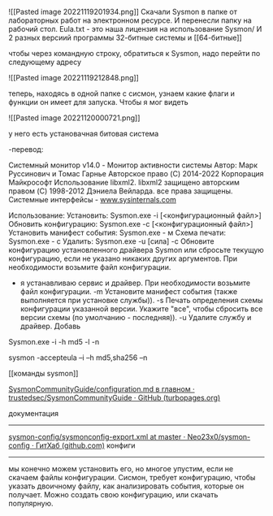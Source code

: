 ![[Pasted image 20221119201934.png]]
Скачали Sysmon в папке от лабораторных работ на электронном ресурсе. И перенесли папку на рабочий стол.
Eula.txt - это наша лицензия на использование Sysmon/
И 2 разных версиий программы 32-битные системы и [[64-битные]]  

чтобы через командную строку, обратиться к Sysmon, надо перейти по следующему адресу

![[Pasted image 20221119212848.png]]


теперь, находясь в одной папке с сисмон, узнаем какие флаги и функции он имеет для запуска. Чтобы я мог видеть 

![[Pasted image 20221120000721.png]]


у него есть установачная битовая система

-перевод:

Системный монитор v14.0 - Монитор активности системы
Автор: Марк Руссинович и Томас Гарнье
Авторское право (C) 2014-2022 Корпорация Майкрософт
Использование libxml2. libxml2 защищено авторским правом (C) 1998-2012 Дэниела Вейларда. все права защищены.
Системные интерфейсы - www.sysinternals.com

Использование:
Установить: Sysmon.exe -i [<конфигурационный файл>]
Обновить конфигурацию: Sysmon.exe -c [<конфигурационный файл>]
Установить манифест события: Sysmon.exe - м
Схема печати: Sysmon.exe - с
Удалить: Sysmon.exe -u [сила]
 -c Обновите конфигурацию установленного драйвера Sysmon или сбросьте
текущую конфигурацию, если не указано никаких других аргументов. При необходимости
возьмите файл конфигурации.
 - я устанавливаю сервис и драйвер. При необходимости возьмите файл конфигурации.
 -m Установите манифест события (также выполняется при установке службы)).
 -s Печать определения схемы конфигурации указанной версии.
 Укажите "все", чтобы сбросить все версии схемы (по умолчанию - последняя)).
 -u Удалите службу и драйвер. Добавь


Sysmon.exe -i -h md5 -l -n

sysmon -accepteula –i –h md5,sha256 –n

[[команды sysmon]] 

[SysmonCommunityGuide/configuration.md в главном · trustedsec/SysmonCommunityGuide · GitHub (turbopages.org)](https://translated.turbopages.org/proxy_u/en-ru.ru.36b5e252-637915f4-615e7523-74722d776562/https/github.com/trustedsec/SysmonCommunityGuide/blob/master/chapters/configuration.md)

документация

---
 [sysmon-config/sysmonconfig-export.xml at master · Neo23x0/sysmon-config · ГитХаб (github.com)](https://github.com/Neo23x0/sysmon-config/blob/master/sysmonconfig-export.xml)
 конфиги


----------
мы конечно можем установить его, но многое упустим, если не скачаем файлы конфигурации. Сисмон, требует конфигурацию, чтобы указать двоичному файлу, как анализировать события, которые он получает. Можно создать свою конфигурацию, или скачать популярную. 